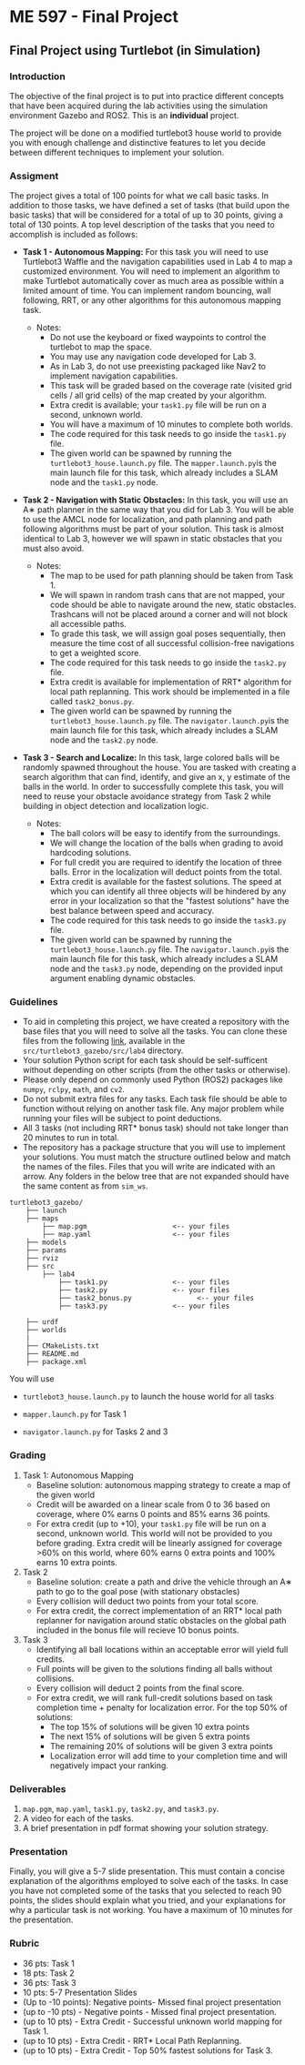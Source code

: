 # ME 597 - Final Project

## Final Project using Turtlebot (in Simulation)

### Introduction
The objective of the final project is to put into practice different concepts that have been acquired during the lab activities using the simulation environment Gazebo and ROS2. This is an **individual** project. 

The project will be done on a modified turtlebot3 house world to provide you with enough challenge and distinctive features to let you decide between different techniques to implement your solution. 

### Assigment 
The project gives a total of 100 points for what we call basic tasks. In addition to those tasks, we have defined a set of tasks (that build upon the basic tasks) that will be considered for a total of up to 30 points, giving a total of 130 points. A top level description of the tasks that you need to accomplish is included as follows:

* **Task 1 - Autonomous Mapping:** For this task you will need to use Turtlebot3 Waffle and the navigation capabilities used in Lab 4 to map a customized environment. You will need to implement an algorithm to make Turtlebot automatically cover as much area as possible within a limited amount of time. You can implement random bouncing, wall following, RRT, or any other algorithms for this autonomous mapping task. 
    * Notes:
        * Do not use the keyboard or fixed waypoints to control the turtlebot to map the space.
        * You may use any navigation code developed for Lab 3.
        * As in Lab 3, do not use preexisting packaged like Nav2 to implement navigation capabilities. 
        * This task will be graded based on the coverage rate (visited grid cells / all grid cells) of the map created by your algorithm.
        * Extra credit is available; your `task1.py` file will be run on a second, unknown world. 
        * You will have a maximum of 10 minutes to complete both worlds.
        * The code required for this task needs to go inside the `task1.py` file.
        * The given world can be spawned by running the `turtlebot3_house.launch.py` file. The `mapper.launch.py`is the main launch file for this task, which already includes a SLAM node and the `task1.py` node.
        
* **Task 2 - Navigation with Static Obstacles:** In this task, you will use an A∗ path planner in the same way that you did for Lab 3. You will be able to use the AMCL node for localization, and path planning and path following algorithms must be part of your solution. This task is almost identical to Lab 3, however we will spawn in static obstacles that you must also avoid. 
    * Notes:
        * The map to be used for path planning should be taken from Task 1.
        * We will spawn in random trash cans that are not mapped, your code should be able to navigate around the new, static obstacles. Trashcans will not be placed around a corner and will not block all accessible paths.
        * To grade this task, we will assign goal poses sequentially, then measure the time cost of all successful collision-free navigations to get a weighted score.
        * The code required for this task needs to go inside the `task2.py` file.
        * Extra credit is available for implementation of RRT* algorithm for local path replanning. This work should be implemented in a file called `task2_bonus.py`.
        * The given world can be spawned by running the `turtlebot3_house.launch.py` file. The `navigator.launch.py`is the main launch file for this task, which already includes a SLAM node and the `task2.py` node.

* **Task 3 - Search and Localize:** In this task, large colored balls will be randomly spawned throughout the house. You are tasked with creating a search algorithm that can find, identify, and give an x, y estimate of the balls in the world. In order to successfully complete this task, you will need to reuse your obstacle avoidance strategy from Task 2 while building in object detection and localization logic. 
    * Notes:
        * The ball colors will be easy to identify from the surroundings.
        * We will change the location of the balls when grading to avoid hardcoding solutions.
        * For full credit you are required to identify the location of three balls. Error in the localization will deduct points from the total.
        * Extra credit is available for the fastest solutions. The speed at which you can identify all three objects will be hindered by any error in your localization so that the "fastest solutions" have the best balance between speed and accuracy.
        * The code required for this task needs to go inside the `task3.py` file.
        * The given world can be spawned by running the `turtlebot3_house.launch.py` file. The `navigator.launch.py`is the main launch file for this task, which already includes a SLAM node and the `task3.py` node, depending on the provided input argument enabling dynamic obstacles.

### Guidelines
* To aid in completing this project, we have created a repository with the base files that you will need to solve all the tasks. You can clone these files from the following [link](https://github.com/naslab-projects/sim_ws/tree/main), available in the `src/turtlebot3_gazebo/src/lab4` directory. 
* Your solution Python script for each task should be self-sufficent without depending on other scripts (from the other tasks or otherwise).
* Please only depend on commonly used Python (ROS2) packages like `numpy`, `rclpy`, `math`, and `cv2`.
* Do not submit extra files for any tasks. Each task file should be able to function without relying on another task file. Any major problem while running your files will be subject to point deductions. 
* All 3 tasks (not including RRT* bonus task) should not take longer than 20 minutes to run in total.
* The repository has a package structure that you will use to implement your solutions. You must match the structure outlined below and match the names of the files. Files that you will write are indicated with an arrow. Any folders in the below tree that are not expanded should have the same content as from `sim_ws`.

```
turtlebot3_gazebo/
    ├── launch
    ├── maps
        ├── map.pgm                     <-- your files
        ├── map.yaml                    <-- your files
    ├── models
    ├── params
    ├── rviz
    ├── src
        ├── lab4
            ├── task1.py                <-- your files
            ├── task2.py                <-- your files
            ├── task2_bonus.py                <-- your files
            ├── task3.py                <-- your files

    ├── urdf
    ├── worlds
    |
    ├── CMakeLists.txt
    ├── README.md
    ├── package.xml
```
You will use

* `turtlebot3_house.launch.py` to launch the house world for all tasks

* `mapper.launch.py` for Task 1

* `navigator.launch.py` for Tasks 2 and 3 

### Grading
1) Task 1: Autonomous Mapping
    * Baseline solution: autonomous mapping strategy to create a map of the given world
    * Credit will be awarded on a linear scale from 0 to 36 based on coverage, where 0% earns 0 points and 85% earns 36 points.
    * For extra credit (up to +10), your `task1.py` file will be run on a second, unknown world. This world will not be provided to you before grading. Extra credit will be linearly assigned for coverage >60% on this world, where 60% earns 0 extra points and 100% earns 10 extra points.
2) Task 2
    * Baseline solution: create a path and drive the vehicle through an A∗ path to go to the goal pose (with stationary obstacles)
    * Every collision will deduct two points from your total score.
    *  For extra credit, the correct implementation of an RRT* local path replanner for navigation around static obstacles on the global path included in the bonus file will recieve 10 bonus points.
3) Task 3
    * Identifying all ball locations within an acceptable error will yield full credits.
    * Full points will be given to the solutions finding all balls without collisions. 
    * Every collision will deduct 2 points from the final score.
    * For extra credit, we will rank full-credit solutions based on task completion time + penalty for localization error. For the top 50% of solutions:
        * The top 15% of solutions will be given 10 extra points
        * The next 15% of solutions will be given 5 extra points
        * The remaining 20% of solutions will be given 3 extra points
        * Localization error will add time to your completion time and will negatively impact your ranking.



### Deliverables

1) `map.pgm`, `map.yaml`, `task1.py`, `task2.py`, and `task3.py`.
2) A video for each of the tasks.
3) A brief presentation in pdf format showing your solution strategy.

### Presentation
Finally, you will give a 5-7 slide presentation. This must contain a concise explanation of the algorithms employed to solve each of the tasks. In case you have not completed some of the tasks that you selected to reach 90 points, the slides should explain what you tried, and your explanations for why a particular task is not working. You have a maximum of 10 minutes for the presentation.

### Rubric
* 36 pts: Task 1
* 18 pts: Task 2
* 36 pts: Task 3
* 10 pts: 5-7 Presentation Slides
* (Up to -10 points): Negative points- Missed final project presentation
* (up to -10 pts) - Negative points - Missed final project presentation.
* (up to 10 pts) - Extra Credit - Successful unknown world mapping for Task 1.
* (up to 10 pts) - Extra Credit - RRT* Local Path Replanning.
* (up to 10 pts) - Extra Credit - Top 50% fastest solutions for Task 3.
